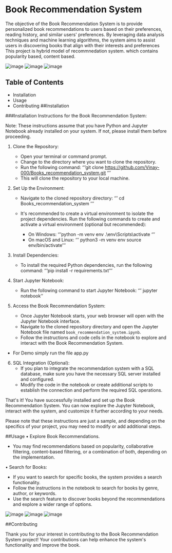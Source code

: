 # Book Recommendation System

The objective of the Book Recommendation System is to provide personalized book recommendations to users based on their preferences, reading history, and similar users' preferences. By leveraging data analysis techniques and machine learning algorithms, the system aims to assist users in discovering books that align with their interests and preferences
This project is hybrid model of recommnedation system. which contains popularity based, content based.


![image](https://github.com/Vinay-000/Books_-recommendation_system/assets/56780725/b716f199-5ac1-460b-bcc5-4363d83cf8cf)
![image](https://github.com/Vinay-000/Books_-recommendation_system/assets/56780725/f1d9ba78-9283-46b0-b3ab-d28fe7584f84)
![image](https://github.com/Vinay-000/Books_-recommendation_system/assets/56780725/9c274480-92b1-4f7a-ab96-dd3e534899b9)
## Table of Contents

- Installation
- Usage
- Contributing
##Installation

###Installation Instructions for the Book Recommendation System:

Note: These instructions assume that you have Python and Jupyter Notebook already installed on your system. If not, please install them before proceeding.

1. Clone the Repository:
   - Open your terminal or command prompt.
   - Change to the directory where you want to clone the repository.
   - Run the following command:
     ‘’’git clone https://github.com/Vinay-000/Books_recommendation_system.git ‘’’ 
   - This will clone the repository to your local machine.

2. Set Up the Environment:
   - Navigate to the cloned repository directory:
     ‘’’ cd Books_recommendation_system ’’’

   - It's recommended to create a virtual environment to isolate the project dependencies. Run the following commands to create and activate a virtual environment (optional but recommended):
     - On Windows:
       ‘’’python -m venv env
       .\env\Scripts\activate ‘’’
     - On macOS and Linux:
       ‘’’ python3 -m venv env
       source env/bin/activate’’’

3. Install Dependencies:
   - To install the required Python dependencies, run the following command:
     ‘’’pip install -r requirements.txt’’’

4. Start Jupyter Notebook:
   - Run the following command to start Jupyter Notebook:
     ‘’’ jupyter notebook’’

5. Access the Book Recommendation System:
   - Once Jupyter Notebook starts, your web browser will open with the Jupyter Notebook interface.
   - Navigate to the cloned repository directory and open the Jupyter Notebook file named `book_recommendation_system.ipynb`.
   - Follow the instructions and code cells in the notebook to explore and interact with the Book Recommendation System.
- For Demo simply run the file app.py 

6. SQL Integration (Optional):
   - If you plan to integrate the recommendation system with a SQL database, make sure you have the necessary SQL server installed and configured.
   - Modify the code in the notebook or create additional scripts to establish the connection and perform the required SQL operations.

That's it! You have successfully installed and set up the Book Recommendation System. You can now explore the Jupyter Notebook, interact with the system, and customize it further according to your needs.

Please note that these instructions are just a sample, and depending on the specifics of your project, you may need to modify or add additional steps.

##Usage
•	Explore Book Recommendations.

- You may find recommendations based on popularity, collaborative filtering, content-based filtering, or a combination of both, depending on the implementation.

•	Search for Books:

- If you want to search for specific books, the system provides a search functionality.
-	Follow the instructions in the notebook to search for books by genre, author, or keywords.
-	Use the search feature to discover books beyond the recommendations and explore a wider range of options.

![image](https://github.com/Vinay-000/Books_-recommendation_system/assets/56780725/fa4bcfb8-5d44-417b-97da-830ce8da1907)
![image](https://github.com/Vinay-000/Books_-recommendation_system/assets/56780725/0cea0765-9fca-454c-b823-811f69583766)
![image](https://github.com/Vinay-000/Books_-recommendation_system/assets/56780725/06a6ddeb-f2fb-4ee9-b5ea-dfd4eb32d01b)

##Contributing

Thank you for your interest in contributing to the Book Recommendation System project! Your contributions can help enhance the system's functionality and improve the book. 

